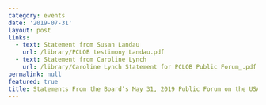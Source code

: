 ```yaml
---
category: events
date: '2019-07-31'
layout: post
links:
  - text: Statement from Susan Landau
    url: /library/PCLOB testimony Landau.pdf
  - text: Statement from Caroline Lynch
    url: /library/Caroline Lynch Statement for PCLOB Public Forum_.pdf
permalink: null
featured: true
title: Statements From the Board’s May 31, 2019 Public Forum on the USA Freedom Act Telephone Call Records Program
---
```

